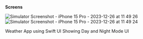 **Screens**

![Simulator Screenshot - iPhone 15 Pro - 2023-12-26 at 11 49 26](https://github.com/pankajpatil200/SwiftUI_Weather/assets/154868853/4042c314-fc53-44bb-a6aa-a325015e5cfd)
![Simulator Screenshot - iPhone 15 Pro - 2023-12-26 at 11 49 24](https://github.com/pankajpatil200/SwiftUI_Weather/assets/154868853/41bb96d8-c11f-4d0c-a3d1-4eb2cba440c2)


Weather App using Swift UI 
Showing Day and Night Mode UI
